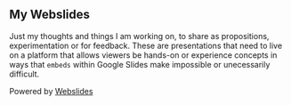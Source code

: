 ## My Webslides

Just my thoughts and things I am working on, to share as propositions, experimentation or for feedback. These are presentations that need to live on a platform that allows viewers be hands-on or experience concepts in ways that ```embeds``` within Google Slides make impossible or unecessarily difficult.

Powered by [Webslides](https://webslides.tv)